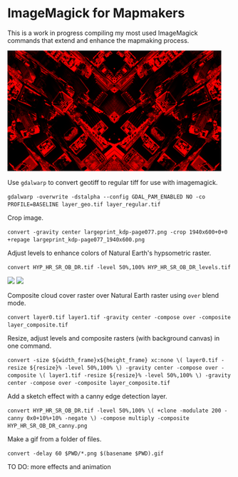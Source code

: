 # ImageMagick for Mapmakers

This is a work in progress compiling my most used ImageMagick commands that extend and enhance the mapmaking process.

<img src="images/newyork_test_523_resized.png"/>

Use `gdalwarp` to convert geotiff to regular tiff for use with imagemagick.
 
```gdalwarp -overwrite -dstalpha --config GDAL_PAM_ENABLED NO -co PROFILE=BASELINE layer_geo.tif layer_regular.tif```

Crop image.

```convert -gravity center largeprint_kdp-page077.png -crop 1940x600+0+0 +repage largeprint_kdp-page077_1940x600.png```

Adjust levels to enhance colors of Natural Earth's hypsometric raster.

```convert HYP_HR_SR_OB_DR.tif -level 50%,100% HYP_HR_SR_OB_DR_levels.tif```

<img src="images/layer0.jpg"/>
<img src="images/layer0_levels.jpg"/>

Composite cloud cover raster over Natural Earth raster using `over` blend mode.

```convert layer0.tif layer1.tif -gravity center -compose over -composite layer_composite.tif```

Resize, adjust levels and composite rasters (with background canvas) in one command.

```convert -size ${width_frame}x${height_frame} xc:none \( layer0.tif -resize ${resize}% -level 50%,100% \) -gravity center -compose over -composite \( layer1.tif -resize ${resize}% -level 50%,100% \) -gravity center -compose over -composite layer_composite.tif```

Add a sketch effect with a canny edge detection layer.

```convert HYP_HR_SR_OB_DR.tif -level 50%,100% \( +clone -modulate 200 -canny 0x0+10%+10% -negate \) -compose multiply -composite HYP_HR_SR_OB_DR_canny.png```

Make a gif from a folder of files.

```convert -delay 60 $PWD/*.png $(basename $PWD).gif```

TO DO: more effects and animation
